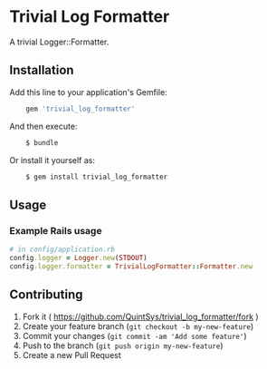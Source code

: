 # Trivial Log Formatter

A trivial Logger::Formatter.

## Installation

Add this line to your application's Gemfile:

```ruby
    gem 'trivial_log_formatter'
```

And then execute:

```bash
    $ bundle
```

Or install it yourself as:

```bash
    $ gem install trivial_log_formatter
```

## Usage

### Example Rails usage

```ruby
# in config/application.rb
config.logger = Logger.new(STDOUT)
config.logger.formatter = TrivialLogFormatter::Formatter.new
```

## Contributing

1. Fork it ( https://github.com/QuintSys/trivial_log_formatter/fork )
2. Create your feature branch (`git checkout -b my-new-feature`)
3. Commit your changes (`git commit -am 'Add some feature'`)
4. Push to the branch (`git push origin my-new-feature`)
5. Create a new Pull Request
